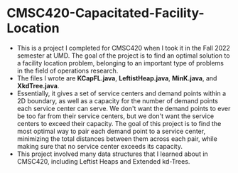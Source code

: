 # CMSC420-Capacitated-Facility-Location

- This is a project I completed for CMSC420 when I took it in the Fall 2022 semester at UMD. The goal of the project is to find an optimal solution to a facility location problem, belonging to an important type of problems in the field of operations research.
- The files I wrote are **KCapFL.java**, **LeftistHeap.java**, **MinK.java**, and **XkdTree.java**. 
- Essentially, it gives a set of service centers and demand points within a 2D boundary, as well as a capacity for the number of demand points each service center can serve. We don't want the demand points to ever be too far from their service centers, but we don't want the service centers to exceed their capacity. The goal of this project is to find the most optimal way to pair each demand point to a service center, minimizing the total distances between them across each pair, while making sure that no service center exceeds its capacity.
- This project involved many data structures that I learned about in CMSC420, including Leftist Heaps and Extended kd-Trees.
